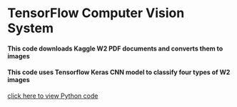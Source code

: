 # TensorFlow Computer Vision System

#### This code downloads Kaggle W2 PDF documents and converts them to images
#### This code uses Tensorflow Keras CNN model to classify four types of W2 images

[click here to view Python code](https://github.com/akorostelev83/tensorflow-computer-vision/blob/main/irs-taxes-computer-vision-classification.py)
